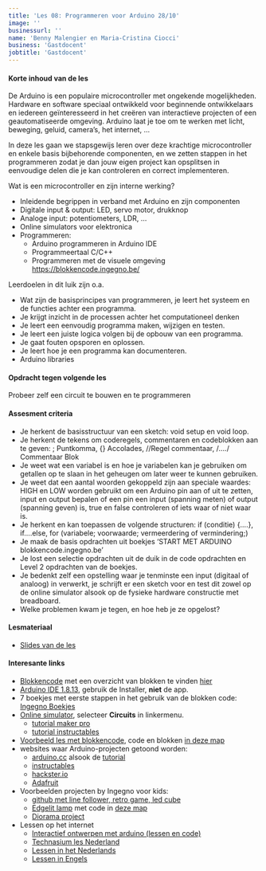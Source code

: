 ```yaml
---
title: 'Les 08: Programmeren voor Arduino 28/10'
image: ''
businessurl: ''
name: 'Benny Malengier en Maria-Cristina Ciocci'
business: 'Gastdocent'
jobtitle: 'Gastdocent'
---
```

> 
#### Korte inhoud van de les
De Arduino is een populaire microcontroller met ongekende mogelijkheden. Hardware en software speciaal ontwikkeld voor beginnende ontwikkelaars en iedereen geïnteresseerd in het creëren van interactieve projecten of een geautomatiseerde omgeving. Arduino laat je toe om te werken met licht, beweging, geluid, camera’s, het internet, ... 

In deze les gaan we stapsgewijs leren over deze krachtige microcontroller en enkele basis bijbehorende componenten, en we zetten stappen in het programmeren zodat je dan jouw eigen project kan opsplitsen in eenvoudige delen die je kan controleren en correct implementeren.

Wat is een microcontroller en zijn interne werking?
- Inleidende begrippen in verband met Arduino en zijn componenten
- Digitale input & output: LED, servo motor, drukknop
- Analoge input: potentiometers, LDR, …
- Online simulators voor elektronica
- Programmeren: 
    - Arduino programmeren in Arduino IDE
    - Programmeertaal C/C++ 
    - Programmeren met de visuele omgeving https://blokkencode.ingegno.be/

Leerdoelen in dit luik zijn o.a. 
- Wat zijn de basisprincipes van programmeren, je leert het systeem en de functies achter een programma.
- Je krijgt inzicht in de processen achter het computationeel denken
- Je leert een eenvoudig programma maken, wijzigen en testen.
- Je leert een juiste logica volgen bij de opbouw van een programma.
- Je gaat fouten opsporen en oplossen.
- Je leert hoe je een programma kan documenteren.
- Arduino libraries

#### Opdracht tegen volgende les
Probeer zelf een circuit te bouwen en te programmeren

#### Assesment criteria
- Je herkent de basisstructuur van een sketch:  void setup en void loop.
- Je herkent de tekens om coderegels, commentaren en codeblokken aan te geven: ; Puntkomma, {} Accolades, //Regel commentaar, /*….*/ Commentaar Blok
- Je weet wat een variabel is en hoe je variabelen kan je gebruiken om getallen op te slaan in het geheugen om later weer te kunnen gebruiken. 
- Je weet dat een aantal woorden gekoppeld zijn aan speciale waardes: HIGH en LOW worden gebruikt om een Arduino pin aan of uit te zetten, input en output bepalen of een pin een input (spanning meten) of output (spanning geven) is,  true en false controleren of iets waar of niet waar is. 
- Je herkent en kan toepassen de volgende structuren: if (conditie) {….}, if….else, for (variabele; voorwaarde; vermeerdering of vermindering;)
- Je maak de basis opdrachten uit  boekjes ‘START MET ARDUINO blokkencode.ingegno.be’  
- Je lost een selectie opdrachten uit de duik in de code opdrachten en Level 2 opdrachten van de boekjes. 
- Je bedenkt zelf een opstelling waar je tenminste een input (digitaal of analoog) in verwerkt, je schrijft er een sketch voor en test dit zowel op de online simulator alsook op de fysieke hardware constructie met breadboard.
- Welke problemen kwam je tegen, en hoe heb je ze opgelost?

#### Lesmateriaal


- [Slides van de les](https://docs.google.com/presentation/d/1zYx737t4vMhnM_muppOEAxIqCsfH3cSezR0UuKX4VDY/edit?usp=sharing)

#### Interesante links 

- [Blokkencode](https://blokkencode.ingegno.be/) met een overzicht van blokken te vinden [hier](http://bit.ly/2OpFDNm)
- [Arduino IDE 1.8.13](https://www.arduino.cc/en/Main/Software), gebruik de Installer, **niet** de app.
- 7 boekjes met eerste  stappen in het gebruik van de blokken code: [Ingegno Boekjes](https://ingegno.be/realisations/blockly4arduino.html)
- [Online simulator](tinkercad.com), selecteer **Circuits** in linkermenu.
    - [tutorial maker pro](https://maker.pro/custom/tutorial/how-to-design-and-simulate-circuits-in-tinkercad)
    - [tutorial instructables](https://www.instructables.com/id/Beginner-Arduino-With-Tinkercad-Circuits/)
- [Voorbeeld les met blokkencode](http://bit.ly/2pXkBfw), code en blokken [in deze map](http://bit.ly/2qMdGWI)
- websites waar Arduino-projecten getoond worden:
    - [arduino.cc](https://create.arduino.cc/projecthub) alsook de [tutorial](https://www.arduino.cc/en/Tutorial/HomePage)
    - [instructables](https://www.instructables.com/howto/arduino/)
    - [hackster.io](https://www.hackster.io/)
    - [Adafruit](https://learn.adafruit.com/)
- Voorbeelden projecten by Ingegno voor kids: 
    - [github met line follower, retro game, led cube](https://github.com/ingegno)
    - [Edgelit lamp](http://bit.ly/2XPBpld) met code in [deze map](http://bit.ly/35B55F5)
    - [Diorama project](http://bit.ly/2Okp84Q)
- Lessen op het internet
    - [Interactief ontwerpen met arduino (lessen en code)](https://sites.google.com/site/hwcontwerpen/interactief-ontwerpen-met-arduino)
    - [Technasium les Nederland](https://jrl-technasium.nl/files/2.%20interactief%20ontwerpen%20met%20arduino.pdf)
    - [Lessen in het Nederlands](https://github.com/richelbilderbeek/arduino_voor_jonge_tieners)
    - [Lessen in Engels](https://www.eeme.co/)

<!--
- [Video van de les](https://www.youtube.com/watch?v=FAt1GpBaGG4&list=PL0O-QGaZVUNqtiBx38yR6FxbQUYL_ipzJ&index=4&t=0s) 

#### Interesante links 
- [Extra linken met info](https://docs.google.com/document/d/1SziPOwcs6eyHoD8xQqev3XAeu9lv2lJ2GBzCk7QCwng/edit?usp=sharing)

-->
